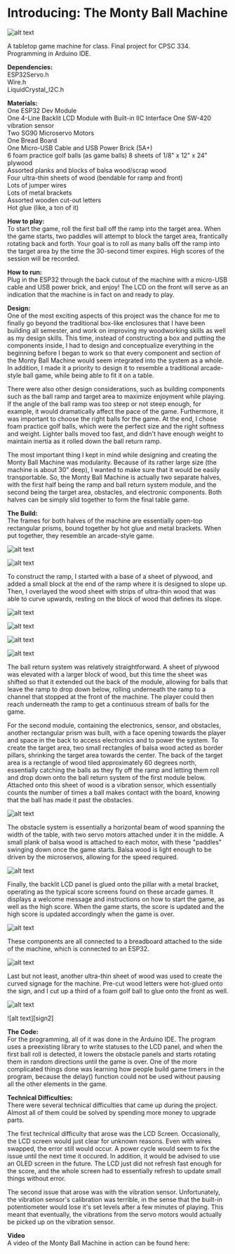 # Introducing: The Monty Ball Machine

![alt text][intro]

[intro]: https://github.com/tantantheman/tantan-montyball/blob/master/montyball-photos/montyballcover-1.jpg "Monty Ball Overview"

A tabletop game machine for class. Final project for CPSC 334.  
Programming in Arduino IDE.  

**Dependencies:**  
ESP32Servo.h  
Wire.h  
LiquidCrystal_I2C.h

**Materials:**  
One ESP32 Dev Module  
One 4-Line Backlit LCD Module with Built-in IIC Interface
One SW-420 vibration sensor  
Two SG90 Microservo Motors  
One Bread Board  
One Micro-USB Cable and USB Power Brick (5A+)  
6 foam practice golf balls (as game balls)
8 sheets of 1/8" x 12" x 24" plywood  
Assorted planks and blocks of balsa wood/scrap wood  
Four ultra-thin sheets of wood (bendable for ramp and front)  
Lots of jumper wires  
Lots of metal brackets  
Assorted wooden cut-out letters  
Hot glue (like, a ton of it) 

**How to play:**  
To start the game, roll the first ball off the ramp into the target area. When the game starts, two paddles will attempt to block the target area, frantically rotating back and forth. Your goal is to roll as many balls off the ramp into the target area by the time the 30-second timer expires. High scores of the session will be recorded. 

**How to run:**  
Plug in the ESP32 through the back cutout of the machine with a micro-USB cable and USB power brick, and enjoy! The LCD on the front will serve as an indication that the machine is in fact on and ready to play. 
  
**Design:**  
One of the most exciting aspects of this project was the chance for me to finally go beyond the traditional box-like enclosures that I have been building all semester, and work on improving my woodworking skills as well as my design skills. This time, instead of constructing a box and putting the components inside, I had to design and conceptualize everything in the beginning before I began to work so that every component and section of the Monty Ball Machine would seem integrated into the system as a whole. In addition, I made it a priority to design it to resemble a traditional arcade-style ball game, while being able to fit it on a table. 

There were also other design considerations, such as building components such as the ball ramp and target area to maximize enjoyment while playing. If the angle of the ball ramp was too steep or not steep enough, for example, it would dramatically affect the pace of the game. Furthermore, it was important to choose the right balls for the game. At the end, I chose foam practice golf balls, which were the perfect size and the right softness and weight. Lighter balls moved too fast, and didn't have enough weight to maintain inertia as it rolled down the ball return ramp. 

The most important thing I kept in mind while designing and creating the Monty Ball Machine was modularity. Because of its rather large size (the machine is about 30" deep), I wanted to make sure that it would be easily transportable. So, the Monty Ball Machine is actually two separate halves, with the first half being the ramp and ball return system module, and the second being the target area, obstacles, and electronic components. Both halves can be simply slid together to form the final table game.

**The Build:**  
The frames for both halves of the machine are essentially open-top rectangular prisms, bound together by hot glue and metal brackets. When put together, they resemble an arcade-style game. 

![alt text][arcade]

[arcade]: https://github.com/tantantheman/tantan-montyball/blob/master/montyball-photos/montyball-13.jpg "Monty Ball Cabinet"

![alt text][ramp]

[ramp]: https://github.com/tantantheman/tantan-montyball/blob/master/montyball-photos/montyball-4.jpg "Monty Ball Ramp"

To construct the ramp, I started with a base of a sheet of plywood, and added a small block at the end of the ramp where it is designed to slope up. Then, I overlayed the wood sheet with strips of ultra-thin wood that was able to curve upwards, resting on the block of wood that defines its slope.

![alt text][rampandball]

[rampandball]: https://github.com/tantantheman/tantan-montyball/blob/master/montyball-photos/montyball-5.jpg "Monty Ball Ramp and Ball Return"

![alt text][overhead]

[overhead]: https://github.com/tantantheman/tantan-montyball/blob/master/montyball-photos/montyball-2.jpg "Monty Ball Ball Return"

![alt text][return]

[return]: https://github.com/tantantheman/tantan-montyball/blob/master/montyball-photos/montyball-3.jpg "Monty Ball Return Drop Point"

![alt text][balls]

[balls]: https://github.com/tantantheman/tantan-montyball/blob/master/montyball-photos/montyball-1.jpg "Monty Balls"

The ball return system was relatively straightforward. A sheet of plywood was elevated with a larger block of wood, but this time the sheet was shifted so that it extended out the back of the module, allowing for balls that leave the ramp to drop down below, rolling underneath the ramp to a channel that stopped at the front of the machine. The player could then reach underneath the ramp to get a continuous stream of balls for the game.  

For the second module, containing the electronics, sensor, and obstacles, another rectangular prism was built, with a face opening towards the player and space in the back to access electronics and to power the system. To create the target area, two small rectangles of balsa wood acted as border pillars, shrinking the target area towards the center. The back of the target area is a rectangle of wood tiled approximately 60 degrees north, essentially catching the balls as they fly off the ramp and letting them roll and drop down onto the ball return system of the first module below. Attached onto this sheet of wood is a vibration sensor, which essentially counts the number of times a ball makes contact with the board, knowing that the ball has made it past the obstacles.  

![alt text][backhalf]

[backhalf]: https://github.com/tantantheman/tantan-montyball/blob/master/montyball-photos/montyball-9.jpg "Monty Ball Back Module"

The obstacle system is essentially a horizontal beam of wood spanning the width of the table, with two servo motors attached under it in the middle. A small plank of balsa wood is attached to each motor, with these "paddles" swinging down once the game starts. Balsa wood is light enough to be driven by the microservos, allowing for the speed required. 

![alt text][detect]

[detect]: https://github.com/tantantheman/tantan-montyball/blob/master/montyball-photos/montyball-12.jpg "Vibration Sensor"

Finally, the backlit LCD panel is glued onto the pillar with a metal bracket, operating as the typical score screens found on these arcade games. It displays a welcome message and instructions on how to start the game, as well as the high score. When the game starts, the score is updated and the high score is updated accordingly when the game is over. 

![alt text][lcd]

[lcd]: https://github.com/tantantheman/tantan-montyball/blob/master/montyball-photos/montyball-10.jpg "Monty Ball LCD"

These components are all connected to a breadboard attached to the side of the machine, which is connected to an ESP32.  

![alt text][esp]

[esp]: https://github.com/tantantheman/tantan-montyball/blob/master/montyball-photos/montyball-11.jpg "Wiring"

Last but not least, another ultra-thin sheet of wood was used to create the curved signage for the machine. Pre-cut wood letters were hot-glued onto the sign, and I cut up a third of a foam golf ball to glue onto the front as well. 

![alt text][sign1]

[sign1]: https://github.com/tantantheman/tantan-montyball/blob/master/montyball-photos/montyball-6.jpg "Monty Ball Signage 1"

![alt text][sign2]

[intro]: https://github.com/tantantheman/tantan-montyball/blob/master/montyball-photos/montyball-7.jpg "Monty Ball Signage 2"

**The Code:**  
For the programming, all of it was done in the Arduino IDE. The program uses a preexisting library to write statuses to the LCD panel, and when the first ball roll is detected, it lowers the obstacle panels and starts rotating them in random directions until the game is over. One of the more complicated things done was learning how people build game timers in the program, because the delay() function could not be used without pausing all the other elements in the game. 

**Technical Difficulties:**  
There were several technical difficulties that came up during the project. Almost all of them could be solved by spending more money to upgrade parts.  

The first technical difficulty that arose was the LCD Screen. Occasionally, the LCD screen would just clear for unknown reasons. Even with wires swapped, the error still would occur. A power cycle would seem to fix the issue until the next time it occured. In addition, it would be advised to use an OLED screen in the future. The LCD just did not refresh fast enough for the score, and the whole screen had to essentially refresh to update small things without error. 

The second issue that arose was with the vibration sensor. Unfortunately, the vibration sensor's calibration was terrible, in the sense that the built-in potentiometer would lose it's set levels after a few minutes of playing. This meant that eventually, the vibrations from the servo motors would actually be picked up on the vibration sensor. 

**Video**  
A video of the Monty Ball Machine in action can be found here:


